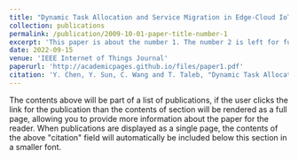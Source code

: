 ```yaml
---
title: "Dynamic Task Allocation and Service Migration in Edge-Cloud IoT System Based on Deep Reinforcement Learning"
collection: publications
permalink: /publication/2009-10-01-paper-title-number-1
excerpt: 'This paper is about the number 1. The number 2 is left for future work.'
date: 2022-09-15
venue: 'IEEE Internet of Things Journal'
paperurl: 'http://academicpages.github.io/files/paper1.pdf'
citation: 'Y. Chen, Y. Sun, C. Wang and T. Taleb, "Dynamic Task Allocation and Service Migration in Edge-Cloud IoT System Based on Deep Reinforcement Learning," in IEEE Internet of Things Journal, vol. 9, no. 18, pp. 16742-16757, 2022, doi: 10.1109/JIOT.2022.3164441.'
---
```


The contents above will be part of a list of publications, if the user clicks the link for the publication than the contents of section will be rendered as a full page, allowing you to provide more information about the paper for the reader. When publications are displayed as a single page, the contents of the above "citation" field will automatically be included below this section in a smaller font.
